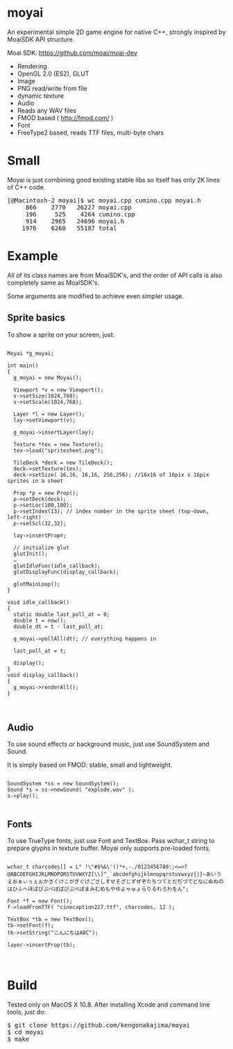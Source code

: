 # moyai

An experimental simple 2D game engine for native C++, strongly inspired by MoaiSDK API structure.

Moai SDK: https://github.com/moai/moai-dev

 - Rendering
  - OpenGL 2.0 (ES2), GLUT
 - Image
  - PNG read/write from file
  - dynamic texture
 - Audio
  - Reads any WAV files
  - FMOD based ( http://fmod.com/ )
 - Font
  - FreeType2 based, reads TTF files, multi-byte chars
  

# Small
Moyai is just combining good existing stable libs so itself has only 2K lines of C++ code.

<pre>
[@Macintosh-2 moyai]$ wc moyai.cpp cumino.cpp moyai.h
     866    2770   26227 moyai.cpp
     196     525    4264 cumino.cpp
     914    2965   24696 moyai.h
    1976    6260   55187 total
</pre>

# Example

All of its class names are from MoaiSDK's, 
and the order of API calls is also completely same as MoaiSDK's.

Some arguments are modified to achieve even simpler usage.



## Sprite basics

To show a sprite on your screen, just:

<pre lang="c++">
<code>
Moyai *g_moyai;

int main() 
{
  g_moyai = new Moyai();

  Viewport *v = new Viewport();
  v->setSize(1024,768);
  v->setScale(1024,768);

  Layer *l = new Layer();
  lay->setViewport(v);

  g_moyai->insertLayer(lay);

  Texture *tex = new Texture();
  tex->load("spritesheet.png");

  TileDeck *deck = new TileDeck();
  deck->setTexture(tex);
  deck->setSize( 16,16, 16,16, 256,256); //16x16 of 16pix x 16pix sprites in a sheet

  Prop *p = new Prop();
  p->setDeck(deck);
  p->setLoc(100,100);
  p->setIndex(13); // index number in the sprite sheet (top-down, left-right)
  p->setScl(32,32);

  lay->insertProp℗;

  // initialize glut
  glutInit();
  …
  glutIdleFunc(idle_callback);        
  glutDisplayFunc(display_callback);
  
  glutMainLoop();
}

void idle_callback() 
{ 
  static double last_poll_at = 0;
  double t = now();
  double dt = t - last_poll_at;
  
  g_moyai->pollAll(dt); // everything happens in 
  
  last_poll_at = t;

  display();
}
void display_callback() 
{
  g_moyai->renderAll();
}

</code>
</pre>
 

## Audio

To use sound effects or background music, just use SoundSystem and Sound.

It is simply based on FMOD: stable, small and lightweight.

<pre lang="c">
<code>
SoundSystem *ss = new SoundSystem();
Sound *s = ss->newSound( "explode.wav" );
s->play();
</code>
</pre>

Fonts
----
To use TrueType fonts, just use Font and TextBox.
Pass wchar_t string to prepare glyphs in texture buffer.
Moyai only supports pre-loaded fonts.


<pre lang="c">
<code>
wchar_t charcodes[] = L" !\"#$%&\'()*+,-./0123456789:;<=>?@ABCDEFGHIJKLMNOPQRSTUVWXYZ[\\]^_`abcdefghijklmnopqrstuvwxyz{|}~あいうえおぁぃぅぇぉかきくけこがぎぐげごさしすせそざじずぜぞたちつてとだぢづでどなにぬねのはひふへほばびぶべぼぱぴぷぺぽまみむめもやゆよゃゅょらりるれろわをん";    
 
Font *f = new Font();
f->loadFromTTF( "cinecaption227.ttf", charcodes, 12 ); 

TextBox *tb = new TextBox();
tb->setFont(f);
tb->setString("こんにちはABC");

layer->insertProp(tb);

</code>
</pre>

Build
=====

Tested only on MacOS X 10.8. After installing Xcode and command line tools, just do:
 
<pre>
$ git clone https://github.com/kengonakajima/moyai
$ cd moyai
$ make
</pre>

